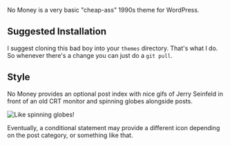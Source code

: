 No Money is a very basic "cheap-ass" 1990s theme for WordPress.

## Suggested Installation

I suggest cloning this bad boy into your `themes` directory. That's
what I do. So whenever there's a change you can just do a `git pull`.

## Style

No Money provides an optional post index with nice gifs of Jerry
Seinfeld in front of an old CRT monitor and spinning globes alongside
posts.

![Like spinning
globes!](https://djintendo.com/wp-content/uploads/bananasalt.png ) 

Eventually, a conditional statement may provide a different icon
depending on the post category, or something like that.

